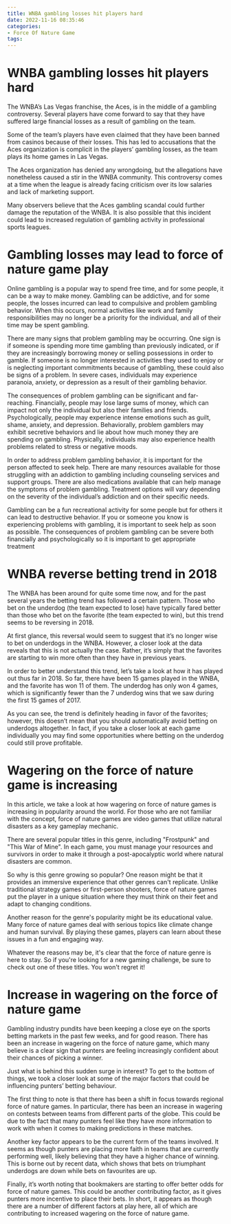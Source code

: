 ```yaml
---
title: WNBA gambling losses hit players hard
date: 2022-11-16 08:35:46
categories:
- Force Of Nature Game
tags:
---
```



#  WNBA gambling losses hit players hard

The WNBA’s Las Vegas franchise, the Aces, is in the middle of a gambling controversy. Several players have come forward to say that they have suffered large financial losses as a result of gambling on the team.

Some of the team’s players have even claimed that they have been banned from casinos because of their losses. This has led to accusations that the Aces organization is complicit in the players’ gambling losses, as the team plays its home games in Las Vegas.

The Aces organization has denied any wrongdoing, but the allegations have nonetheless caused a stir in the WNBA community. This controversy comes at a time when the league is already facing criticism over its low salaries and lack of marketing support.

Many observers believe that the Aces gambling scandal could further damage the reputation of the WNBA. It is also possible that this incident could lead to increased regulation of gambling activity in professional sports leagues.

#  Gambling losses may lead to force of nature game play

Online gambling is a popular way to spend free time, and for some people, it can be a way to make money. Gambling can be addictive, and for some people, the losses incurred can lead to compulsive and problem gambling behavior. When this occurs, normal activities like work and family responsibilities may no longer be a priority for the individual, and all of their time may be spent gambling.

There are many signs that problem gambling may be occurring. One sign is if someone is spending more time gambling than previously indicated, or if they are increasingly borrowing money or selling possessions in order to gamble. If someone is no longer interested in activities they used to enjoy or is neglecting important commitments because of gambling, these could also be signs of a problem. In severe cases, individuals may experience paranoia, anxiety, or depression as a result of their gambling behavior.

The consequences of problem gambling can be significant and far-reaching. Financially, people may lose large sums of money, which can impact not only the individual but also their families and friends. Psychologically, people may experience intense emotions such as guilt, shame, anxiety, and depression. Behaviorally, problem gamblers may exhibit secretive behaviors and lie about how much money they are spending on gambling. Physically, individuals may also experience health problems related to stress or negative moods.

In order to address problem gambling behavior, it is important for the person affected to seek help. There are many resources available for those struggling with an addiction to gambling including counseling services and support groups. There are also medications available that can help manage the symptoms of problem gambling. Treatment options will vary depending on the severity of the individual’s addiction and on their specific needs.

Gambling can be a fun recreational activity for some people but for others it can lead to destructive behavior. If you or someone you know is experiencing problems with gambling, it is important to seek help as soon as possible. The consequences of problem gambling can be severe both financially and psychologically so it is important to get appropriate treatment

#  WNBA reverse betting trend in 2018

The WNBA has been around for quite some time now, and for the past several years the betting trend has followed a certain pattern. Those who bet on the underdog (the team expected to lose) have typically fared better than those who bet on the favorite (the team expected to win), but this trend seems to be reversing in 2018.

At first glance, this reversal would seem to suggest that it’s no longer wise to bet on underdogs in the WNBA. However, a closer look at the data reveals that this is not actually the case. Rather, it’s simply that the favorites are starting to win more often than they have in previous years.

In order to better understand this trend, let’s take a look at how it has played out thus far in 2018. So far, there have been 15 games played in the WNBA, and the favorite has won 11 of them. The underdog has only won 4 games, which is significantly fewer than the 7 underdog wins that we saw during the first 15 games of 2017.

As you can see, the trend is definitely heading in favor of the favorites; however, this doesn’t mean that you should automatically avoid betting on underdogs altogether. In fact, if you take a closer look at each game individually you may find some opportunities where betting on the underdog could still prove profitable.

#  Wagering on the force of nature game is increasing

In this article, we take a look at how wagering on force of nature games is increasing in popularity around the world. For those who are not familiar with the concept, force of nature games are video games that utilize natural disasters as a key gameplay mechanic.

There are several popular titles in this genre, including "Frostpunk" and "This War of Mine". In each game, you must manage your resources and survivors in order to make it through a post-apocalyptic world where natural disasters are common.

So why is this genre growing so popular? One reason might be that it provides an immersive experience that other genres can't replicate. Unlike traditional strategy games or first-person shooters, force of nature games put the player in a unique situation where they must think on their feet and adapt to changing conditions.

Another reason for the genre's popularity might be its educational value. Many force of nature games deal with serious topics like climate change and human survival. By playing these games, players can learn about these issues in a fun and engaging way.

Whatever the reasons may be, it's clear that the force of nature genre is here to stay. So if you're looking for a new gaming challenge, be sure to check out one of these titles. You won't regret it!

#  Increase in wagering on the force of nature game

Gambling industry pundits have been keeping a close eye on the sports betting markets in the past few weeks, and for good reason. There has been an increase in wagering on the force of nature game, which many believe is a clear sign that punters are feeling increasingly confident about their chances of picking a winner.

Just what is behind this sudden surge in interest? To get to the bottom of things, we took a closer look at some of the major factors that could be influencing punters’ betting behaviour.

The first thing to note is that there has been a shift in focus towards regional force of nature games. In particular, there has been an increase in wagering on contests between teams from different parts of the globe. This could be due to the fact that many punters feel like they have more information to work with when it comes to making predictions in these matches.

Another key factor appears to be the current form of the teams involved. It seems as though punters are placing more faith in teams that are currently performing well, likely believing that they have a higher chance of winning. This is borne out by recent data, which shows that bets on triumphant underdogs are down while bets on favourites are up.

Finally, it’s worth noting that bookmakers are starting to offer better odds for force of nature games. This could be another contributing factor, as it gives punters more incentive to place their bets. In short, it appears as though there are a number of different factors at play here, all of which are contributing to increased wagering on the force of nature game.